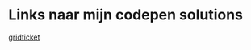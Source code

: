 # Links naar mijn codepen solutions
[gridticket](https://codepen.io/vrgunnar/project/editor/DYEEem)
